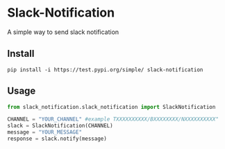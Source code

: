 # Slack-Notification
A simple way to send slack notification

## Install
```
pip install -i https://test.pypi.org/simple/ slack-notification
```

## Usage
```python
from slack_notification.slack_notification import SlackNotification

CHANNEL = "YOUR_CHANNEL" #example TXXXXXXXXXX/BXXXXXXXX/NXXXXXXXXXX"
slack = SlackNotification(CHANNEL)
message = "YOUR_MESSAGE"
response = slack.notify(message)
```
